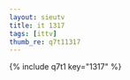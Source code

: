 ```yaml
--- 
layout: sieutv
title: it 1317
tags: [ittv]
thumb_re: q7t11317
---
```

{% include q7t1 key="1317" %} 
